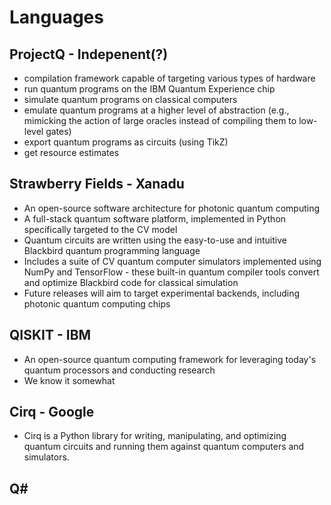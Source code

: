 # Languages

## ProjectQ - Indepenent(?)
* compilation framework capable of targeting various types of hardware
* run quantum programs on the IBM Quantum Experience chip
* simulate quantum programs on classical computers
* emulate quantum programs at a higher level of abstraction (e.g., mimicking
  the action of large oracles instead of compiling them to low-level gates)
* export quantum programs as circuits (using TikZ)
* get resource estimates

## Strawberry Fields - Xanadu
* An open-source software architecture for photonic quantum computing
* A full-stack quantum software platform, implemented in Python specifically
  targeted to the CV model
* Quantum circuits are written using the easy-to-use and intuitive Blackbird
  quantum programming language
* Includes a suite of CV quantum computer simulators implemented using NumPy
  and TensorFlow - these built-in quantum compiler tools convert and optimize
  Blackbird code for classical simulation
* Future releases will aim to target experimental backends, including photonic
  quantum computing chips

## QISKIT - IBM
* An open-source quantum computing framework for leveraging today's quantum
  processors and conducting research
* We know it somewhat

## Cirq - Google
* Cirq is a Python library for writing, manipulating, and optimizing quantum
  circuits and running them against quantum computers and simulators.

## Q#

